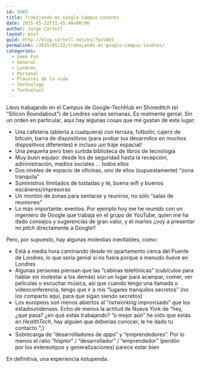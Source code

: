 ```yaml
---
id: 5465
title: Trabajando en Google Campus Londres
date: 2015-05-22T11:45:48+00:00
author: Jorge Cortell
layout: post
guid: http://blog.cortell.net/es/?p=5465
permalink: /2015/05/22/trabajando-en-google-campus-londres/
categories:
  - Geek Fun
  - General
  - Londres
  - Personal
  - Placeres de la vida
  - Technology
  - Technolust
---
```

Llevo trabajando en el Campus de Google-TechHub en Shoreditch (el &#8220;Silicon Roundabout&#8221;) de Londres varias semanas. Es realmente genial. Sin un orden en particular, aquí hay algunas cosas que me gustan de este lugar:

  * Una cafetería (abierta a cualquiera) con terraza, futbolín, cajero de bitcoin, barra de dispositivos (para probar tus desarrollos en muchos dispositivos diferentes) e incluso ¡un traje espacial!
  * Una pequeña pero bien surtida biblioteca de libros de tecnología
  * Muy buen equipo: desde los de seguridad hasta la recepción, administración, medios sociales &#8230; todos ellos
  * Dos niveles de espacio de oficinas, uno de ellos (supuestamente) &#8220;zona tranquila&#8221;
  * Suministros ilimitados de tostadas y té, buena wifi y buenos escáneres/impresoras
  * Un montón de zonas para sentarse y reunirse, no sólo &#8220;salas de reuniones&#8221;
  * Lo más importante: eventos. Por ejemplo hoy me he reunido con un ingeniero de Google que trabaja en el grupo de YouTube, quien me ha dado consejos y sugerencias de gran valor, y el martes ¡¡voy a presentar mi _pitch_ directamente a Google!!

Pero, por supuesto, hay algunas molestias inevitables, como:

  * Está a media hora caminando desde mi apartamento cerca del Puente de Londres, lo que sería genial si no fuera porque a menudo llueve en Londres
  * Algunas personas piensan que las &#8220;cabinas telefónicas&#8221; (cubículos para hablar sin molestar a los demás) son un lugar para acampar, comer, ver películas o escuchar música, así que cuando tengo una llamada o videoconferencia, tengo que ir a mis &#8220;lugares tranquilos secretos&#8221; (no los comparto aquí, para que sigan siendo secretos)
  * Los europeos son menos abiertos al &#8220;_networking_ improvisado&#8221; que los estadounidenses. Echo de menos la actitud de Nueva York de &#8220;hey, ¿qué pasa? ¿en qué estás trabajando? &#8220;o mejor aún&#8221; he oído que estás en _HealthTech_, hay alguien que deberías conocer, le he dado tu contacto &#8220;;)
  * Sobrecarga de &#8220;desarrolladores de _apps_&#8221; y &#8220;emprendedores&#8221;. Por lo menos el ratio &#8220;_hispter_&#8221; / &#8220;desarrollador&#8221; / &#8220;emprendedor&#8221; (perdón por los estereotipos y generalizaciones) parece estar bien

En definitiva, una experiencia estupenda.